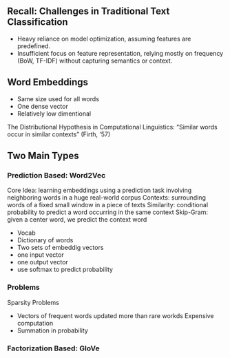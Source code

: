 ## Recall: Challenges in Traditional Text Classification
- Heavy reliance on model optimization, assuming features are predefined.
- Insufficient focus on feature representation, relying mostly on frequency (BoW, TF-IDF) without capturing semantics or context.

## Word Embeddings
- Same size used for all words
- One dense vector
- Relatively low dimentional

The Distributional Hypothesis in Computational Linguistics: “Similar words occur in similar contexts” (Firth, ’57)

## Two Main Types

### Prediction Based: Word2Vec
Core Idea: learning embeddings using a prediction task involving neighboring words in a huge real-world corpus
Contexts: surrounding words of a fixed small window in a piece of texts
Similarity: conditional probability to predict a word occurring in the same context
Skip-Gram: given a center word, we predict the context word

 - Vocab
 - Dictionary of words
 - Two sets of embeddig vectors
 - one input vector
 - one output vector
 - use softmax to predict probability

### Problems
Sparsity Problems
- Vectors of frequent words updated more than rare workds
Expensive computation
- Summation in probability

### Factorization Based: GloVe
